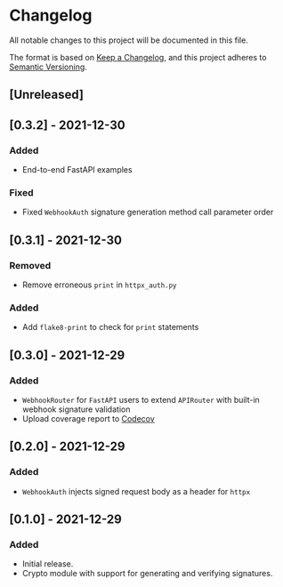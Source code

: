 # Changelog
All notable changes to this project will be documented in this file.

The format is based on [Keep a Changelog](https://keepachangelog.com/en/1.0.0/),
and this project adheres to [Semantic Versioning](https://semver.org/spec/v2.0.0.html).

## [Unreleased]

## [0.3.2] - 2021-12-30
### Added
- End-to-end FastAPI examples

### Fixed
- Fixed `WebhookAuth` signature generation method call parameter order

## [0.3.1] - 2021-12-30
### Removed
- Remove erroneous `print` in `httpx_auth.py`

### Added
- Add `flake8-print` to check for `print` statements

## [0.3.0] - 2021-12-29
### Added
- `WebhookRouter` for `FastAPI` users to extend `APIRouter` with built-in webhook signature validation
- Upload coverage report to [Codecov](https://codecov.io/)

## [0.2.0] - 2021-12-29
### Added
- `WebhookAuth` injects signed request body as a header for `httpx`

## [0.1.0] - 2021-12-29
### Added
- Initial release.
- Crypto module with support for generating and verifying signatures.
